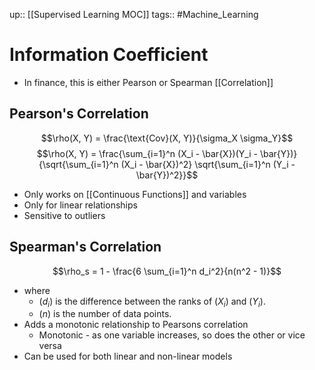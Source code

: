 up:: [[Supervised Learning MOC]]
tags:: #Machine_Learning 
# Information Coefficient
- In finance, this is either Pearson or Spearman [[Correlation]]

## Pearson's Correlation
$$\rho(X, Y) = \frac{\text{Cov}(X, Y)}{\sigma_X \sigma_Y}$$
$$\rho(X, Y) = \frac{\sum_{i=1}^n (X_i - \bar{X})(Y_i - \bar{Y})}{\sqrt{\sum_{i=1}^n (X_i - \bar{X})^2} \sqrt{\sum_{i=1}^n (Y_i - \bar{Y})^2}}$$
- Only works on [[Continuous Functions]] and variables
- Only for linear relationships
- Sensitive to outliers
## Spearman's Correlation
$$\rho_s = 1 - \frac{6 \sum_{i=1}^n d_i^2}{n(n^2 - 1)}$$
- where
	- $( d_i )$ is the difference between the ranks of $( X_i )$ and $( Y_i )$.
	- $( n )$ is the number of data points.
- Adds a monotonic relationship to Pearsons correlation
	- Monotonic - as one variable increases, so does the other or vice versa
- Can be used for both linear and non-linear models